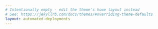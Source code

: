 ```yaml
---
# Intentionally empty - edit the theme's home layout instead
# See: https://jekyllrb.com/docs/themes/#overriding-theme-defaults
layout: automated-deployments
---
```

